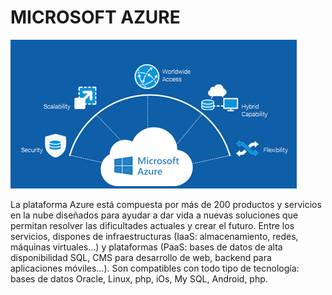 # MICROSOFT AZURE

![Imagen](az.png)

La plataforma Azure está compuesta por más de 200 productos y servicios en la nube diseñados para ayudar a dar vida a nuevas soluciones que permitan resolver las dificultades actuales y crear el futuro.
Entre los servicios, dispones de infraestructuras (IaaS: almacenamiento, redes, máquinas virtuales…) y plataformas (PaaS: bases de datos de alta disponibilidad SQL, CMS para desarrollo de web, backend para aplicaciones móviles…). Son compatibles con todo tipo de tecnología: bases de datos Oracle, Linux, php, iOs, My SQL, Android, php.
